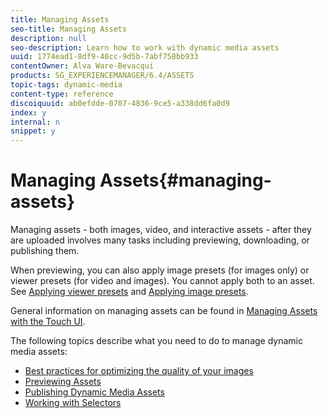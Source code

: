 ```yaml
---
title: Managing Assets
seo-title: Managing Assets
description: null
seo-description: Learn how to work with dynamic media assets
uuid: 1774ead1-8df9-40cc-9d5b-7abf758bb933
contentOwner: Alva Ware-Bevacqui
products: SG_EXPERIENCEMANAGER/6.4/ASSETS
topic-tags: dynamic-media
content-type: reference
discoiquuid: ab0efdde-0707-4836-9ce5-a338dd6fa0d9
index: y
internal: n
snippet: y
---
```


# Managing Assets{#managing-assets}

Managing assets - both images, video, and interactive assets - after they are uploaded involves many tasks including previewing, downloading, or publishing them.

When previewing, you can also apply image presets (for images only) or viewer presets (for video and images). You cannot apply both to an asset. See [Applying viewer presets](../../assets/using/viewer-presets.md) and [Applying image presets](../../assets/using/image-presets.md).

General information on managing assets can be found in [Managing Assets with the Touch UI](../../assets/using/managing-assets-touch-ui.md).

The following topics describe what you need to do to manage dynamic media assets:

<!--
Comment Type: annotation
Last Modified By: rbrough
Last Modified Date: 2018-12-10T15:51:55.221-0500
change to "cannot" RB: Fixed
-->

* [Best practices for optimizing the quality of your images](../../assets/using/best-practices-for-optimizing-the-quality-of-your-images.md)
* [Previewing Assets](../../assets/using/previewing-assets.md)
* [Publishing Dynamic Media Assets](../../assets/using/publishing-dynamicmedia-assets.md)
* [Working with Selectors](../../assets/using/working-with-selectors.md)

